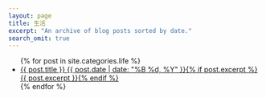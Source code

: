 ```yaml
---
layout: page
title: 生活
excerpt: "An archive of blog posts sorted by date."
search_omit: true
---
```


<ul class="post-list">
{% for post in site.categories.life %}
  <li><article><a href="{{ site.url }}{{ post.url }}">{{ post.title }} <span class="entry-date"><time datetime="{{ post.date | date_to_xmlschema }}">{{ post.date | date: "%B %d, %Y" }}</time></span>{% if post.excerpt %} <span class="excerpt">{{ post.excerpt }}</span>{% endif %}</a></article></li>
{% endfor %}
</ul>
